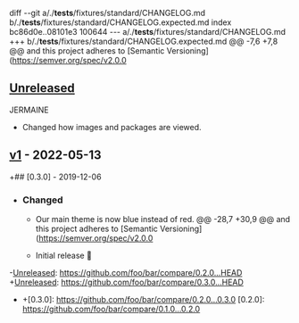 diff --git a/./**tests**/fixtures/standard/CHANGELOG.md b/./**tests**/fixtures/standard/CHANGELOG.expected.md
index bc86d0e..08101e3 100644
\--- a/./**tests**/fixtures/standard/CHANGELOG.md
\+++ b/./**tests**/fixtures/standard/CHANGELOG.expected.md
@@ -7,6 +7,8 @@ and this project adheres to [Semantic Versioning]\(<https://semver.org/spec/v2.0.0>

## [Unreleased]

JERMAINE 
- Changed how images and packages are viewed.

## [v1] - 2022-05-13

\+## [0.3.0] - 2019-12-06

-   ### Changed
    -   Our main theme is now blue instead of red.
        @@ -28,7 +30,9 @@ and this project adheres to [Semantic Versioning]\(<https://semver.org/spec/v2.0.0>
         
    -   Initial release :tada:

\-[Unreleased]&#x3A; <https://github.com/foo/bar/compare/0.2.0...HEAD>
\+[Unreleased]&#x3A; <https://github.com/foo/bar/compare/0.3.0...HEAD>

-   \+[0.3.0]&#x3A; <https://github.com/foo/bar/compare/0.2.0...0.3.0>
    [0.2.0]: https://github.com/foo/bar/compare/0.1.0...0.2.0

[Unreleased]: https://github.com/opentechglobal/DigitalFieldApplication_API/compare/v1...HEAD

[v1]: https://github.com/opentechglobal/DigitalFieldApplication_API/compare/e1c6709769166e94286d4b953c0c7ebbaa8f67f9...v1
